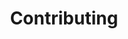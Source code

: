 ---
id: contributing
title: Contributing
description: How to contribute to the Sandstone organization & its projects.
---